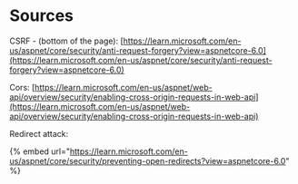 # Sources

CSRF - (bottom of the page): [https://learn.microsoft.com/en-us/aspnet/core/security/anti-request-forgery?view=aspnetcore-6.0](https://learn.microsoft.com/en-us/aspnet/core/security/anti-request-forgery?view=aspnetcore-6.0)



Cors: [https://learn.microsoft.com/en-us/aspnet/web-api/overview/security/enabling-cross-origin-requests-in-web-api](https://learn.microsoft.com/en-us/aspnet/web-api/overview/security/enabling-cross-origin-requests-in-web-api)



Redirect attack:

{% embed url="https://learn.microsoft.com/en-us/aspnet/core/security/preventing-open-redirects?view=aspnetcore-6.0" %}

